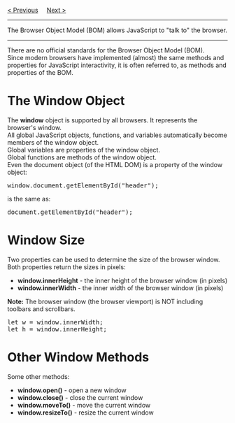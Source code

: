 <a href="/JS/BOM/Main.md">&lt; Previous</a>
&nbsp;&nbsp;&nbsp;
<a href="/JS/BOM/Screen.md">Next &gt;</a>
<hr>
The Browser Object Model (BOM) allows JavaScript to "talk to" the browser.
<hr>
There are no official standards for the Browser Object Model (BOM).
<br>
Since modern browsers have implemented (almost) the same methods and properties for JavaScript interactivity, it is often referred to, as methods and properties of the BOM.
<h1>The Window Object</h1>
The <b>window</b> object is supported by all browsers. It represents the browser's window.
<br>
All global JavaScript objects, functions, and variables automatically become members of the window object.
<br>
Global variables are properties of the window object.
<br>
Global functions are methods of the window object.
<br>
Even the document object (of the HTML DOM) is a property of the window object:
<pre>window.document.getElementById("header");</pre>
is the same as:
<pre>document.getElementById("header");</pre>
<h1>Window Size</h1>
Two properties can be used to determine the size of the browser window.
<br>
Both properties return the sizes in pixels:
<ul>
  <li><b>window.innerHeight</b> - the inner height of the browser window (in pixels)</li>
  <li><b>window.innerWidth</b> - the inner width of the browser window (in pixels)</li>
</ul>
<b>Note:</b> The browser window (the browser viewport) is NOT including toolbars and scrollbars.
<pre>
let w = window.innerWidth;
let h = window.innerHeight;
</pre>
<h1>Other Window Methods</h1>
Some other methods:
<ul>
  <li><b>window.open()</b> - open a new window</li>
  <li><b>window.close()</b> - close the current window</li>
  <li><b>window.moveTo()</b> - move the current window</li>
  <li><b>window.resizeTo()</b> - resize the current window</li>
</ul>
